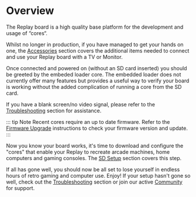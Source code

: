 # Overview

The Replay board is a high quality base platform for the development and usage
of “cores“.

<ZoomableImage src='/images/overview_replay1_thumb.jpg' alt='Replay1 Board Overview'/>

Whilst no longer in production, if you have managed to get your hands on one,
the [Accessories](./accessories) section covers the additional items needed to connect
and use your Replay board with a TV or Monitor.

Once connected and powered on (without an SD card inserted) you should be
greeted by the embeded loader core. The embedded loader does not currently offer
many features but provides a useful way to verify your board is working without
the added complication of running a core from the SD card.

If you have a blank screen/no video signal, please refer to the
[Troubleshooting](./troubleshooting) section for assistance.

::: tip Note
Recent cores require an up to date firmware. Refer to the
[Firmware Upgrade](./firmware-upgrade) instructions to check your firmware
version and update.
:::

Now you know your board works, it's time to download and configure the
"cores" that enable your Replay to recreate arcade machines, home computers
and gaming consoles. The [SD Setup](./sd-setup) section covers this step.

<!-- TODO: Configuration details to cover ini file tweaks that may be needed -->

If all has gone well, you should now be all set to lose yourself in endless
hours of retro gaming and computer use. Enjoy! If your setup hasn't gone so
well, check out the [Troubleshooting](./troubleshooting) section or
join our active [Community](/community) for support.

